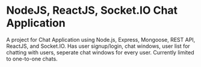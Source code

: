 # NodeJS, ReactJS, Socket.IO Chat Application

A project for Chat Application using Node.js, Express, Mongoose, REST API, ReactJS, and Socket.IO. Has user signup/login, chat windows, user list for chatting with users, seperate chat windows for every user. Currently limited to one-to-one chats.

